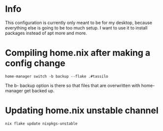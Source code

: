 # Info

This configuration is currently only meant to be for my desktop, because everything else is going to be too much setup. I want to use it to install packages instead of apt more and more.
# Compiling home.nix after making a config change

``` shell
home-manager switch -b backup --flake .#tassilo
```

The b- backup option is there so that files that are overwritten with home-manager get backed up.

# Updating home.nix unstable channel

``` shell
nix flake update nixpkgs-unstable
```


